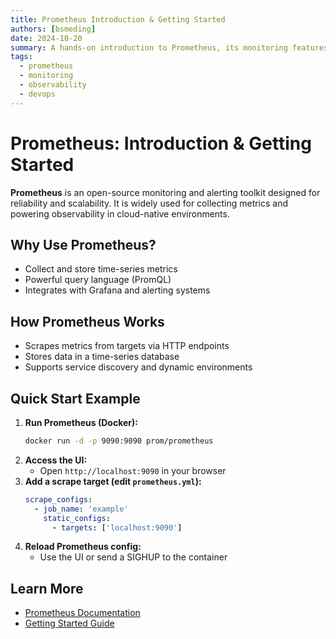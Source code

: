 ```yaml
---
title: Prometheus Introduction & Getting Started
authors: [bsmeding]
date: 2024-10-20
summary: A hands-on introduction to Prometheus, its monitoring features, and how to collect your first metrics.
tags:
  - prometheus
  - monitoring
  - observability
  - devops
---
```


# Prometheus: Introduction & Getting Started

**Prometheus** is an open-source monitoring and alerting toolkit designed for reliability and scalability. It is widely used for collecting metrics and powering observability in cloud-native environments.


<!-- more -->

## Why Use Prometheus?
- Collect and store time-series metrics
- Powerful query language (PromQL)
- Integrates with Grafana and alerting systems

## How Prometheus Works
- Scrapes metrics from targets via HTTP endpoints
- Stores data in a time-series database
- Supports service discovery and dynamic environments

## Quick Start Example
1. **Run Prometheus (Docker):**
   ```bash
   docker run -d -p 9090:9090 prom/prometheus
   ```
2. **Access the UI:**
   - Open `http://localhost:9090` in your browser
3. **Add a scrape target (edit `prometheus.yml`):**
   ```yaml
   scrape_configs:
     - job_name: 'example'
       static_configs:
         - targets: ['localhost:9090']
   ```
4. **Reload Prometheus config:**
   - Use the UI or send a SIGHUP to the container

## Learn More
- [Prometheus Documentation](https://prometheus.io/docs/)
- [Getting Started Guide](https://prometheus.io/docs/introduction/first_steps/) 